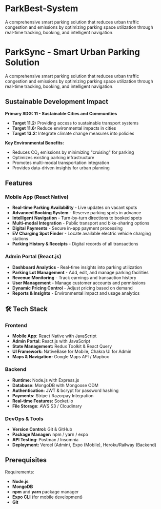 # ParkBest-System
A comprehensive smart parking solution that reduces urban traffic congestion and emissions by optimizing parking space utilization through real-time tracking, booking, and intelligent navigation.

# ParkSync - Smart Urban Parking Solution 

A comprehensive smart parking solution that reduces urban traffic congestion and emissions by optimizing parking space utilization through real-time tracking, booking, and intelligent navigation.

## Sustainable Development Impact 

**Primary SDG: 11 - Sustainable Cities and Communities**
- **Target 11.2:** Providing access to sustainable transport systems
- **Target 11.6:** Reduce environmental impacts in cities
- **Target 13.2:** Integrate climate change measures into policies

**Key Environmental Benefits:**
- Reduces CO₂ emissions by minimizing "cruising" for parking
- Optimizes existing parking infrastructure
- Promotes multi-modal transportation integration
- Provides data-driven insights for urban planning

## Features

### Mobile App (React Native)
- **Real-time Parking Availability** - Live updates on vacant spots
- **Advanced Booking System** - Reserve parking spots in advance
- **Intelligent Navigation** - Turn-by-turn directions to booked spots
- **Multi-modal Integration** - Public transport and bike-sharing options
- **Digital Payments** - Secure in-app payment processing
- **EV Charging Spot Finder** - Locate available electric vehicle charging stations
- **Parking History & Receipts** - Digital records of all transactions

### Admin Portal (React.js)
- **Dashboard Analytics** - Real-time insights into parking utilization
- **Parking Lot Management** - Add, edit, and manage parking facilities
- **Revenue Monitoring** - Track earnings and transaction history
- **User Management** - Manage customer accounts and permissions
- **Dynamic Pricing Control** - Adjust pricing based on demand
- **Reports & Insights** - Environmental impact and usage analytics

## 🛠 Tech Stack

### Frontend
- **Mobile App:** React Native with JavaScript
- **Admin Portal:** React.js with JavaScript
- **State Management:** Redux Toolkit & React Query
- **UI Framework:** NativeBase for Mobile, Chakra UI for Admin
- **Maps & Navigation:** Google Maps API / Mapbox

### Backend
- **Runtime:** Node.js with Express.js
- **Database:** MongoDB with Mongoose ODM
- **Authentication:** JWT & bcrypt for password hashing
- **Payments:** Stripe / Razorpay Integration
- **Real-time Features:** Socket.io
- **File Storage:** AWS S3 / Cloudinary

### DevOps & Tools
- **Version Control:** Git & GitHub
- **Package Manager:** npm / yarn / expo
- **API Testing:** Postman / Insomnia
- **Deployment:** Vercel (Admin), Expo (Mobile), Heroku/Railway (Backend)

## Prerequisites

Requirements:
- **Node.js** 
- **MongoDB**
- **npm** and **yarn** package manager
- **Expo CLI** (for mobile development)
- **Git**


